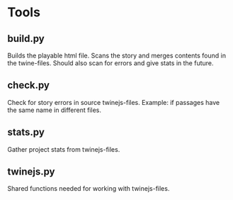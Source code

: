 # Tools
## build.py
Builds the playable html file. Scans the story and merges contents found in the twine-files. Should also scan for errors and give stats in the future.
## check.py
Check for story errors in source twinejs-files. Example: if passages have the same name in different files.
## stats.py
Gather project stats from twinejs-files.
## twinejs.py
Shared functions needed for working with twinejs-files.
